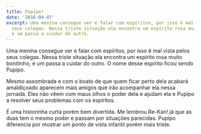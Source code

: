 ```yaml
---
title: Pupipo!
date: '2016-04-07'
excerpt: Uma menina consegue ver e falar com espíritos, por isso é mal vista pelos
  seus colegas. Nessa triste situação ela encontra um espírito rosa muito bonitinho,
  e um passa a cuidar do outro.
---
```




Uma menina consegue ver e falar com espíritos, por isso é mal vista pelos
seus colegas. Nessa triste situação ela encontra um espírito rosa muito
bonitinho, e um passa a cuidar do outro. O nome desse espírito ficou sendo
Pupipo.

Mesmo assombrada e com o boato de que quem ficar perto dela acabará
amaldiçoado aparecem mais amigos que irão acompanhar ela nessa jornada.
Eles não vêem com maus olhos o poder dela e ajudam ela e Pupipo a resolver
seus problemas com os espíritos.

É uma historinha curta porém bem divertida. Me lembrou Re-Kan! já que as
duas tem o mesmo poder e passam por situações parecidas. Pupipo diferencia
por mostrar um ponto de vista infantil porém mais triste.